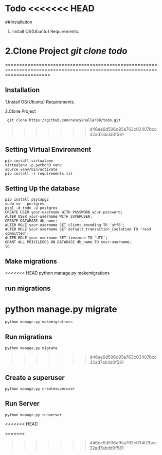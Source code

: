 Todo
<<<<<<< HEAD
==============


##Installation
 
 1. Install OS(Ubuntu) Requirements.

 2.Clone Project
    _git clone <repository> todo_
=======
============================================================================================================================



## Installation
 
 1.Install OS(Ubuntu) Requirements.
 
 2.Clone Project
 
     git clone https://github.com/nancykhullar08/todo.git

>>>>>>> d46ee9d506d95a763c03407bcc32ad7abdd0f581

## Setting Virtual Environment

    pip install virtualenv
    virtualenv -p python3 venv
    source venv/bin/activate
    pip install -r requirements.txt    

## Setting Up the database

    pip install psycopg2
    sudo su - postgres
    psql -d todo -U postgres
    CREATE USER your-username WITH PASSWORD your-password;
    ALTER USER your-username WITH SUPERUSER;
    CREATE DATABASE db_name;
    ALTER ROLE your-username SET client_encoding TO 'utf8';
    ALTER ROLE your-username SET default_transaction_isolation TO 'read committed';
    ALTER ROLE your-username SET timezone TO 'UTC';
    GRANT ALL PRIVILEGES ON DATABASE db_name TO your-username;
    \q
   
## Make migrations

<<<<<<< HEAD
   python manage.py makemigrations

## run migrations
   
   python manage.py migrate
=======
    python manage.py makemigrations

## Run migrations
   
    python manage.py migrate
>>>>>>> d46ee9d506d95a763c03407bcc32ad7abdd0f581

## Create a superuser

    python manage.py createsuperuser

## Run Server

    python manage.py runserver


<<<<<<< HEAD

=======
>>>>>>> d46ee9d506d95a763c03407bcc32ad7abdd0f581
